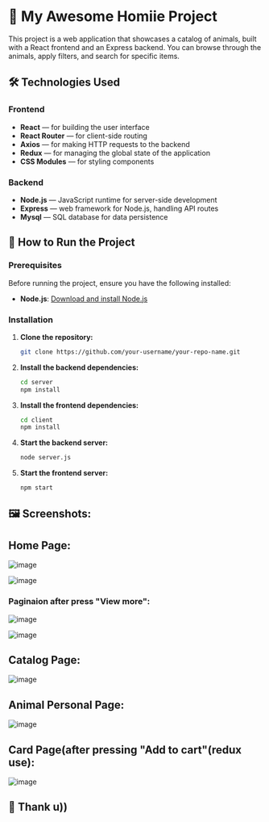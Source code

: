 # 🐾 My Awesome Homiie Project

This project is a web application that showcases a catalog of animals, built with a React frontend and an Express backend. You can browse through the animals, apply filters, and search for specific items.

## 🛠️ Technologies Used

### Frontend
- **React** — for building the user interface
- **React Router** — for client-side routing
- **Axios** — for making HTTP requests to the backend
- **Redux** — for managing the global state of the application
- **CSS Modules** — for styling components

### Backend
- **Node.js** — JavaScript runtime for server-side development
- **Express** — web framework for Node.js, handling API routes
- **Mysql** — SQL database for data persistence

## 🚀 How to Run the Project

### Prerequisites

Before running the project, ensure you have the following installed:

- **Node.js**: [Download and install Node.js](https://nodejs.org/)

### Installation

1. **Clone the repository:**

   ```bash
   git clone https://github.com/your-username/your-repo-name.git
   ```
   
2. **Install the backend dependencies:**
   
    ```bash
   cd server
   npm install
   ```
    
3. **Install the frontend dependencies:**
   
    ```bash
   cd client
   npm install
   ```

4. **Start the backend server:**

   ```bash
   node server.js
   ```

5. **Start the frontend server:**

   ```bash
   npm start
   ```

## 🖼️ Screenshots:

## Home Page:

![image](https://github.com/user-attachments/assets/a2caa448-424e-4c4d-be8d-8651f6443aeb)

![image](https://github.com/user-attachments/assets/65c606d4-5544-4a6e-99e8-f8a04b295b68)

### Paginaion after press "View more":

![image](https://github.com/user-attachments/assets/f76cd67e-f3f2-4362-a7dc-bf818335337b)

![image](https://github.com/user-attachments/assets/ea2d9948-fcd7-4912-8b6c-4b37b40ebc69)

## Catalog Page:

![image](https://github.com/user-attachments/assets/58a8ccaf-330a-424e-9e26-672377bbcd21)

## Animal Personal Page:

![image](https://github.com/user-attachments/assets/fb540851-0a44-479c-82ba-d154b54fa1c1)

## Card Page(after pressing "Add to cart"(redux use):

![image](https://github.com/user-attachments/assets/81e8bd0f-c1e8-4dcf-8a14-00a13b6c5f45)

## 🧪 Thank u))









   
   



